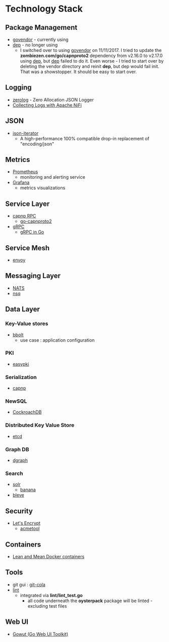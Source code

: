 # Technology Stack

## Package Management
- [govendor](https://github.com/kardianos/govendor) - currently using
- [dep](https://github.com/golang/dep) - no longer using
    - I switched over to using [govendor](https://github.com/kardianos/govendor) on 11/11/2017. I tried to update the 
      **zombiezen.com/go/capnproto2**  dependency from v2.16.0 to v2.17.0 using [dep](https://github.com/golang/dep), but 
      [dep](https://github.com/golang/dep) failed to do it. Even worse - I tried to start over by deleting the vendor directory 
      and reinit **dep**, but dep would fail init. That was a showstopper. It should be easy to start over.

## Logging
- [zerolog](https://github.com/rs/zerolog) - Zero Allocation JSON Logger
- [Collecting Logs with Apache NiFi](https://bryanbende.com/development/2015/05/17/collecting-logs-with-apache-nifi)

## JSON
- [json-iterator](https://github.com/json-iterator/go)
  - A high-performance 100% compatible drop-in replacement of "encoding/json"

## Metrics
- [Prometheus](https://prometheus.io/)
  - monitoring and alerting service
- [Grafana](https://grafana.com/)
  - metrics visualizations
   
## Service Layer
- [capnp RPC](https://capnproto.org/index.html)
  - [go-capnproto2](https://github.com/capnproto/go-capnproto2)
- [gRPC](https://grpc.io/)
  - [gRPC in Go](https://grpc.io/docs/quickstart/go.html)  
  
## Service Mesh
- [envoy](https://www.envoyproxy.io/)

## Messaging Layer
- [NATS](http://nats.io/)
- [nsq](https://github.com/nsqio/nsq)

## Data Layer

### Key-Value stores
- [bbolt](https://github.com/coreos/bbolt) 
  - use case : application configuration

### PKI  
- [easypki](https://github.com/google/easypki)

### Serialization
- [capnp](https://capnproto.org/index.html)

### NewSQL
- [CockroachDB](https://www.cockroachlabs.com/)

### Distributed Key Value Store
- [etcd](https://coreos.com/etcd)

### Graph DB
- [dgraph](https://dgraph.io/)

### Search
- [solr](https://lucene.apache.org/solr/)
  - [banana](https://github.com/lucidworks/banana)
- [bleve](http://www.blevesearch.com/)
  
## Security
- [Let's Encrypt](https://letsencrypt.org/)
  - [acmetool](https://github.com/hlandau/acme)
  
## Containers
- [Lean and Mean Docker containers](https://go.libhunt.com/project/docker-slim)

## Tools
- git gui : [git-cola](http://git-cola.github.io/index.html)
- [lint](https://www.timeferret.com/lint)
  - integrated via **lint/lint_test.go**
    - all code underneath the **oysterpack** package will be linted - excluding test files
    
## Web UI
- [Gowut (Go Web UI Toolkit)](https://github.com/icza/gowut)

